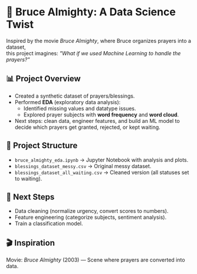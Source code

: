 # 🙌 Bruce Almighty: A Data Science Twist

Inspired by the movie *Bruce Almighty*, where Bruce organizes prayers into a dataset,  
this project imagines: *"What if we used Machine Learning to handle the prayers?"*  

## 📊 Project Overview
- Created a synthetic dataset of prayers/blessings.
- Performed **EDA** (exploratory data analysis):
  - Identified missing values and datatype issues.
  - Explored prayer subjects with **word frequency** and **word cloud**.
- Next steps: clean data, engineer features, and build an ML model to decide which prayers get granted, rejected, or kept waiting.

## 📂 Project Structure
- `bruce_almighty_eda.ipynb` → Jupyter Notebook with analysis and plots.
- `blessings_dataset_messy.csv` → Original messy dataset.
- `blessings_dataset_all_waiting.csv` → Cleaned version (all statuses set to waiting).

## 🚀 Next Steps
- Data cleaning (normalize urgency, convert scores to numbers).
- Feature engineering (categorize subjects, sentiment analysis).
- Train a classification model.

## 🎬 Inspiration
Movie: *Bruce Almighty* (2003) — Scene where prayers are converted into data.
